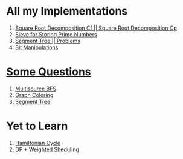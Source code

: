 <html>
<head> 
  <h1>All my Implementations</h1>
  <script src="https://stackpath.bootstrapcdn.com/bootstrap/4.1.3/js/bootstrap.min.js" integrity="sha384-ChfqqxuZUCnJSK3+MXmPNIyE6ZbWh2IMqE241rYiqJxyMiZ6OW/JmZQ5stwEULTy" crossorigin="anonymous"></script>
</head>

<body>
  <ol>
    <li><a href="https://codeforces.com/blog/entry/54133" onclick="window.open(this.href); return false;" onkeypress="window.open(this.href); return false;">Square Root Decomposition Cf    ||    </a><a href="https://cp-algorithms.com/data_structures/sqrt_decomposition.html" onclick="window.open(this.href); return false;" onkeypress="window.open(this.href); return false;">Square Root Decomposition Cp</a></li>
    <li><a href="https://www.geeksforgeeks.org/sieve-of-eratosthenes/" onclick="window.open(this.href); return false;" onkeypress="window.open(this.href); return false;">Sieve for Storing Prime Numbers</li>
     <li><a href="https://codeforces.com/blog/entry/18051" onclick="window.open(this.href); return false;" onkeypress="window.open(this.href); return false;">Segment Tree <a href="https://codeforces.com/blog/entry/15890" onclick="window.open(this.href); return false;" onkeypress="window.open(this.href); return false;"> || Problems  </li>
       <li><a href="https://www.hackerearth.com/practice/notes/bit-manipulation/" onclick="window.open(this.href); return false;" onkeypress="window.open(this.href); return false;">Bit Manipulations </li>
  </ol>
</body>
  
<head>
  <h1>Some Questions</h1>
  <script src="https://stackpath.bootstrapcdn.com/bootstrap/4.1.3/js/bootstrap.min.js" integrity="sha384-ChfqqxuZUCnJSK3+MXmPNIyE6ZbWh2IMqE241rYiqJxyMiZ6OW/JmZQ5stwEULTy" crossorigin="anonymous"></script>
</head>
<body>
  <ol>
    <li><a href="https://codeforces.com/contest/1105/problem/D" onclick="window.open(this.href); return false;" onkeypress="window.open(this.href); return false;">Multisource BFS</a></li>
    <li><a href="https://www.codechef.com/COOK102B/problems/ADAMTR" onclick="window.open(this.href); return false;" onkeypress="window.open(this.href); return false;">Graph Coloring</a></li>
    <li><a href="https://codeforces.com/contest/1108/problem/E2" onclick="window.open(this.href); return false;" onkeypress="window.open(this.href); return false;">Segment Tree</a></li>
  </ol>
</body>

<head>
  <h1>Yet to Learn</h1>
</head>
 <body>
   <ol>
    <li><a href="https://codeforces.com/contest/1102/problem/F" onclick="window.open(this.href); return false;" onkeypress="window.open(this.href); return false;">Hamiltonian Cycle</a></li>
    <li><a href="https://codeforces.com/contest/1106/problem/E" onclick="window.open(this.href); return false;" onkeypress="window.open(this.href); return false;">DP + Weighted Sheduling</a></li>
    
  </ol>
  </body>

</html>
